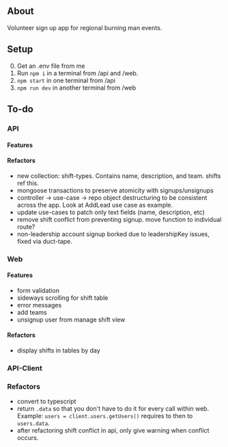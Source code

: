## About
Volunteer sign up app for regional burning man events.

## Setup
0. Get an .env file from me
1. Run `npm i` in a terminal from /api and /web.
2. `npm start` in one terminal from /api
3. `npm run dev` in another terminal from /web

## To-do

### API

#### Features 

#### Refactors
* new collection: shift-types. Contains name, description, and team. shifts ref this. 
* mongoose transactions to preserve atomicity with signups/unsignups
* controller -> use-case -> repo object destructuring to be consistent across the app. Look at AddLead use case as example.
* update use-cases to patch only text fields (name, description, etc)
* remove shift conflict from preventing signup. move function to individual route?
* non-leadership account signup borked due to leadershipKey issues, fixed via duct-tape. 

### Web

#### Features
* form validation
* sideways scrolling for shift table
* error messages
* add teams
* unsignup user from manage shift view

#### Refactors
* display shifts in tables by day

### API-Client

### Refactors
* convert to typescript
* return `.data` so that you don't have to do it for every call within web. Example: `users = client.users.getUsers()` requires to then to `users.data`. 
* after refactoring shift conflict in api, only give warning when conflict occurs.
